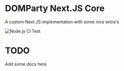 # DOMParty Next.JS Core

A custom Next.JS implementation with some nice extra's

![Node.js CI Test](https://github.com/domparty/nextjs-core/workflows/Node.js%20CI%20Test/badge.svg?branch=master)

# TODO
Add some docs here
